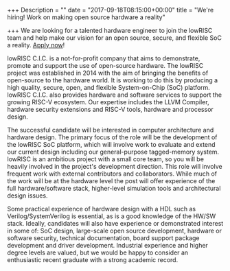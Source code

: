 +++
Description = ""
date = "2017-09-18T08:15:00+00:00"
title = "We're hiring! Work on making open source hardware a reality"

+++
We are looking for a talented hardware engineer to join the lowRISC team and 
help make our vision for an open source, secure, and flexible SoC a reality. 
[Apply now](https://lowrisc.workable.com/j/DBAC61322F)!

lowRISC C.I.C. is a not-for-profit company that aims to demonstrate, promote 
and support the use of open-source hardware. The lowRISC project was 
established in 2014 with the aim of bringing the benefits of open-source to 
the hardware world. It is working to do this by producing a high quality, 
secure, open, and flexible System-on-Chip (SoC) platform. lowRISC C.I.C. also 
provides hardware and software services to support the growing RISC-V 
ecosystem. Our expertise includes the LLVM Compiler, hardware security 
extensions and RISC-V tools, hardware and processor design.

The successful candidate will be interested in computer architecture and 
hardware design. The primary focus of the role will be the development of the 
lowRISC SoC platform, which will involve work to evaluate and extend our 
current design including our general-purpose tagged-memory system. lowRISC is 
an ambitious project with a small core team, so you will be heavily involved 
in the project's development direction. This role will involve frequent work 
with external contributors and collaborators. While much of the work will be 
at the hardware level the post will offer experience of the full 
hardware/software stack, higher-level simulation tools and architectural 
design issues.

Some practical experience of hardware design with a HDL such as 
Verilog/SystemVerilog is essential, as is a good knowledge of the HW/SW stack. 
Ideally, candidates will also have experience or demonstrated interest in some 
of: SoC design, large-scale open source development, hardware or software 
security, technical documentation, board support package development and 
driver development. Industrial experience and higher degree levels are valued, 
but we would be happy to consider an enthusiastic recent graduate with a 
strong academic record.
